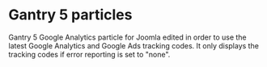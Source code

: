 # Gantry 5 particles
Gantry 5 Google Analytics particle for Joomla edited in order to use the latest Google Analytics and Google Ads tracking codes. It only displays the tracking codes if error reporting is set to "none".
